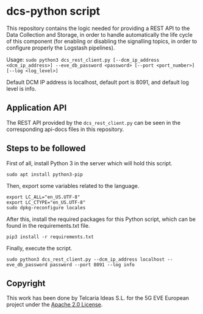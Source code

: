 # dcs-python script

This repository contains the logic needed for providing a REST API to the Data Collection and Storage, in order to handle automatically the life cycle of this component (for enabling or disabling the signalling topics, in order to configure properly the Logstash pipelines).

Usage: `sudo python3 dcs_rest_client.py [--dcm_ip_address <dcm_ip_address>] --eve_db_password <password> [--port <port_number>] [--log <log_level>]`

Default DCM IP address is localhost, default port is 8091, and default log level is info.

## Application API

The REST API provided by the `dcs_rest_client.py` can be seen in the corresponding api-docs files in this repository.

## Steps to be followed

First of all, install Python 3 in the server which will hold this script.

```shell
sudo apt install python3-pip
```

Then, export some variables related to the language.

```shell
export LC_ALL="en_US.UTF-8"
export LC_CTYPE="en_US.UTF-8"
sudo dpkg-reconfigure locales
```

After this, install the required packages for this Python script, which can be found in the requirements.txt file.

```shell
pip3 install -r requirements.txt
```

Finally, execute the script.

```shell
sudo python3 dcs_rest_client.py --dcm_ip_address localhost --eve_db_password password --port 8091 --log info
```

## Copyright

This work has been done by Telcaria Ideas S.L. for the 5G EVE European project under the [Apache 2.0 License](LICENSE).
